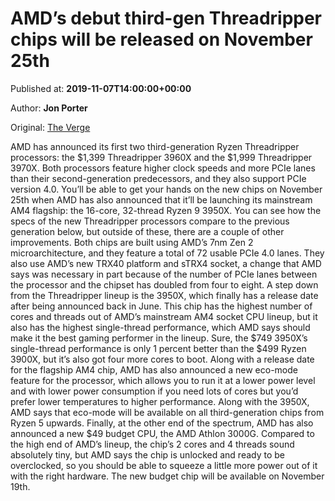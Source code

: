
# AMD’s debut third-gen Threadripper chips will be released on November 25th

Published at: **2019-11-07T14:00:00+00:00**

Author: **Jon Porter**

Original: [The Verge](https://www.theverge.com/circuitbreaker/2019/11/7/20953019/amd-threadripper-chips-3960x-3970x-release-date-cores-features-speed-price)

AMD has announced its first two third-generation Ryzen Threadripper processors: the $1,399 Threadripper 3960X and the $1,999 Threadripper 3970X. Both processors feature higher clock speeds and more PCIe lanes than their second-generation predecessors, and they also support PCIe version 4.0. You’ll be able to get your hands on the new chips on November 25th when AMD has also announced that it’ll be launching its mainstream AM4 flagship: the 16-core, 32-thread Ryzen 9 3950X.
You can see how the specs of the new Threadripper processors compare to the previous generation below, but outside of these, there are a couple of other improvements. Both chips are built using AMD’s 7nm Zen 2 microarchitecture, and they feature a total of 72 usable PCIe 4.0 lanes. They also use AMD’s new TRX40 platform and sTRX4 socket, a change that AMD says was necessary in part because of the number of PCIe lanes between the processor and the chipset has doubled from four to eight.
A step down from the Threadripper lineup is the 3950X, which finally has a release date after being announced back in June. This chip has the highest number of cores and threads out of AMD’s mainstream AM4 socket CPU lineup, but it also has the highest single-thread performance, which AMD says should make it the best gaming performer in the lineup. Sure, the $749 3950X’s single-thread performance is only 1 percent better than the $499 Ryzen 3900X, but it’s also got four more cores to boot.
Along with a release date for the flagship AM4 chip, AMD has also announced a new eco-mode feature for the processor, which allows you to run it at a lower power level and with lower power consumption if you need lots of cores but you’d prefer lower temperatures to higher performance. Along with the 3950X, AMD says that eco-mode will be available on all third-generation chips from Ryzen 5 upwards.
Finally, at the other end of the spectrum, AMD has also announced a new $49 budget CPU, the AMD Athlon 3000G. Compared to the high end of AMD’s lineup, the chip’s 2 cores and 4 threads sound absolutely tiny, but AMD says the chip is unlocked and ready to be overclocked, so you should be able to squeeze a little more power out of it with the right hardware. The new budget chip will be available on November 19th.
